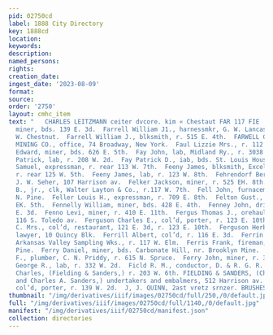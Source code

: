 ```yaml
---
pid: 02750cd
label: 1888 City Directory
key: 1888cd
location: 
keywords: 
description: 
named_persons: 
rights: 
creation_date: 
ingest_date: '2023-08-09'
format: 
source: 
order: '2750'
layout: cmhc_item
text: "   CHARLES LEITZMANN ceiter dvcore. kim « Chestaut FAR 117 FIE  Farrell Thomas,
  miner, bds. 139 E. 3d.  Farrell William J1., harnessmkr, G. W. Lancaster, bds. 418
  W. Chestnut.  Farrell William J., blksmith, r. 515 E. 4th.  FARWELL CONSOLIDATED
  MINING CO., office, 74 Broadway, New York.  Faul Lizzie Mrs., r. 112 W. 2d.  Fay
  Edward, miner, bds. 626 E. 5th.  Fay John, lab, Midland Ry., r. 3038 W. 5th.  Fay
  Patrick, lab, r. 208 W. 2d.  Fay Patrick D., iab, bds. St. Louis House.  Fearnley
  Samuel, expressman, r. rear 113 W. 7th.  Feeny James, blksmith, Excelsior Iron Wks.,
  r. rear 125 W. 5th.  Feeny James, lab, r. 123 W. 8th.  Fehrendorf Bernard, barkpr,
  J. W. Seher, 107 Harrison av.  Felker Jackson, miner, r. 525 EH. 8th.  Felker William
  B., jr., clk, Walter Layton & Co., r.117 W. 7th.  Fell John, furnaceman, r. 112
  N. Pine.  Feller Louis H., expressman, r. 709 E. 8th.  Felton Gust., miner, r. 635
  EK. 5th.  Fennelly William, miner, bds. 428 E. 4th.  Fenney John, driver, r. 219
  E. 3d.  Fenno Levi, miner, r. 410 E. 11th.  Fergus Thomas J., orehauler, r. rear
  116 S. Toledo av.  Ferguson Charles E., col’d, porter, r. 123 E. 10th.  Ferguson
  C. Mrs., col’d, restaurant, 121 E. 3d, r. 123 E. 10th.  Ferguson Herbert V. A.,
  lawyer, 10 Quincy Blk.  Ferrill Albert, col’d, r. 116 E. 3d.  Ferrin James O., fireman,
  Arkansas Valley Sampling Wks., r. 117 W. Elm.  Ferris Frank, fireman, r. 414 N.
  Pine.  Ferry Daniel, miner, bds. Carbonate Hill, nr. Brooklyn Mine.  Ferry James
  F., plumber, C. N. Priddy, r. 615 N. Spruce.  Ferry John, miner, r. 396 E. 2d.  Field
  George R., lab, r. 332 W. 2d.  Ficld R. M., conductor, D. & R. G. R. R.  Fielding
  Charles, (Fielding & Sanders,) r. 203 W. 6th. FIELDING & SANDERS, (Charles Fielding
  and Charles A. Sanders,) undertakers and embalmers, 512 Harrison av.  Fields Thomas,
  col’d, porter, r. 139 W. 2d.  J, J. QUINN, 2ast vretz srnzer. BRUSHES       "
thumbnail: "/img/derivatives/iiif/images/02750cd/full/250,/0/default.jpg"
full: "/img/derivatives/iiif/images/02750cd/full/1140,/0/default.jpg"
manifest: "/img/derivatives/iiif/02750cd/manifest.json"
collection: directories
---
```

